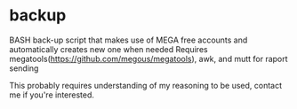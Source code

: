 # backup
BASH back-up script that makes use of MEGA free accounts and automatically creates new one when needed
Requires megatools(https://github.com/megous/megatools), awk, and mutt for raport sending

This probably requires understanding of my reasoning to be used, contact me if you're interested.
